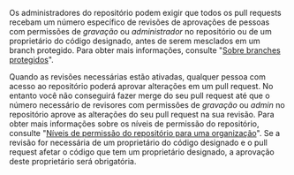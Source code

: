 Os administradores do repositório podem exigir que todos os pull requests recebam um número específico de revisões de aprovações de pessoas com permissões de *gravação* ou *administrador* no repositório ou de um proprietário do código designado, antes de serem mesclados em um branch protegido. Para obter mais informações, consulte "[Sobre branches protegidos](/articles/about-protected-branches)".

Quando as revisões necessárias estão ativadas, qualquer pessoa com acesso ao repositório poderá aprovar alterações em um pull request. No entanto você não conseguirá fazer merge do seu pull request até que o número necessário de revisores com permissões de *gravação* ou *admin* no repositório aprove as alterações do seu pull request na sua revisão. Para obter mais informações sobre os níveis de permissão do repositório, consulte "[Níveis de permissão do repositório para uma organização](/articles/repository-permission-levels-for-an-organization/)". Se a revisão for necessária de um proprietário do código designado e o pull request afetar o código que tem um proprietário designado, a aprovação deste proprietário será obrigatória.
